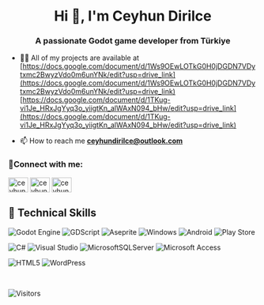 <h1 align="center">Hi 👋, I'm Ceyhun Dirilce</h1>
<h3 align="center">A passionate Godot game developer from Türkiye</h3>

- 👨‍💻 All of my projects are available at [https://docs.google.com/document/d/1Ws9OEwLOTkG0H0jDGDN7VDytxmc2BwyzVdo0m6unYNk/edit?usp=drive_link](https://docs.google.com/document/d/1Ws9OEwLOTkG0H0jDGDN7VDytxmc2BwyzVdo0m6unYNk/edit?usp=drive_link) [https://docs.google.com/document/d/1TKug-vi1Je_HRxJgYyq3o_yiigtKn_alWAxN094_bHw/edit?usp=drive_link](https://docs.google.com/document/d/1TKug-vi1Je_HRxJgYyq3o_yiigtKn_alWAxN094_bHw/edit?usp=drive_link) 

- 📫 How to reach me **ceyhundirilce@outlook.com**

<h3 align="left">🤝Connect with me:</h3>
<p align="left">
<a href="https://linkedin.com/in/ceyhundirilce" target="blank"><img align="center" src="https://raw.githubusercontent.com/rahuldkjain/github-profile-readme-generator/master/src/images/icons/Social/linked-in-alt.svg" alt="ceyhundirilce" height="30" width="40" /></a>
<a href="https://instagram.com/ceyhun.dirilce" target="blank"><img align="center" src="https://raw.githubusercontent.com/rahuldkjain/github-profile-readme-generator/master/src/images/icons/Social/instagram.svg" alt="ceyhun.dirilce" height="30" width="40" /></a>
<a href="https://youtube.com/@ceyhundirilce" target="blank"><img align="center" src="https://raw.githubusercontent.com/rahuldkjain/github-profile-readme-generator/master/src/images/icons/Social/youtube.svg" alt="ceyhundirilce" height="30" width="40" /></a>
</p>

## 💼 Technical Skills

![Godot Engine](https://img.shields.io/badge/Godot_Engine-%23478CBF.svg?style=for-the-badge&logo=godot-engine&logoColor=white)
![GDScript](https://img.shields.io/badge/GDScript-%23FFFFFF.svg?style=for-the-badge&logo=godot-engine&logoColor=478CBF)
![Aseprite](https://img.shields.io/badge/Aseprite-FFFFFF?style=for-the-badge&logo=Aseprite&logoColor=#7D929E)
![Windows](https://img.shields.io/badge/Windows-0078D6?style=for-the-badge&logo=windows&logoColor=white)
![Android](https://img.shields.io/badge/Android-3DDC84?style=for-the-badge&logo=android&logoColor=white)
![Play Store](https://img.shields.io/badge/Google_Play-414141?style=for-the-badge&logo=google-play&logoColor=white)

![C#](https://img.shields.io/badge/c%23-%23239120.svg?style=for-the-badge&logo=csharp&logoColor=white)
![Visual Studio](https://img.shields.io/badge/Visual%20Studio-5C2D91.svg?style=for-the-badge&logo=visual-studio&logoColor=white)
![MicrosoftSQLServer](https://img.shields.io/badge/Microsoft%20SQL%20Server-CC2927?style=for-the-badge&logo=microsoft%20sql%20server&logoColor=white)
![Microsoft Access](https://img.shields.io/badge/Microsoft_Access-A4373A?style=for-the-badge&logo=microsoft-access&logoColor=white)

![HTML5](https://img.shields.io/badge/html5-%23E34F26.svg?style=for-the-badge&logo=html5&logoColor=white)
![WordPress](https://img.shields.io/badge/WordPress-%23117AC9.svg?style=for-the-badge&logo=WordPress&logoColor=white)

</br>

![Visitors](https://api.visitorbadge.io/api/visitors?path=https%3A%2F%2Fgithub.com%2Felektrasta&countColor=%23263759)
